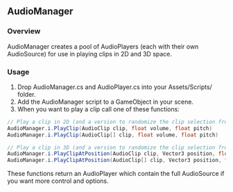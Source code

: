 ## AudioManager

### Overview

AudioManager creates a pool of AudioPlayers (each with their own AudioSource) for use in playing clips in 2D and 3D space.

### Usage

1. Drop AudioManager.cs and AudioPlayer.cs into your Assets/Scripts/ folder.
2. Add the AudioManager script to a GameObject in your scene.
3. When you want to play a clip call one of these functions: 

```csharp
// Play a clip in 2D (and a version to randomize the clip selection from an array)
AudioManager.i.PlayClip(AudioClip clip, float volume, float pitch)
AudioManager.i.PlayClip(AudioClip[] clip, float volume, float pitch)

// Play a clip in 3D (and a version to randomize the clip selection from an array)
AudioManager.i.PlayClipAtPosition(AudioClip clip, Vector3 position, float volume, float pitch)
AudioManager.i.PlayClipAtPosition(AudioClip[] clip, Vector3 position, float volume, float pitch)
```

These functions return an AudioPlayer which contain the full AudioSource if you want more control and options. 
